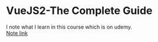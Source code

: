 # VueJS2-The Complete Guide
I note what I learn in this course which is on udemy.  
[Note link](https://github.com/ray81415/VueJS2-The-Complete-Guide/wiki)
